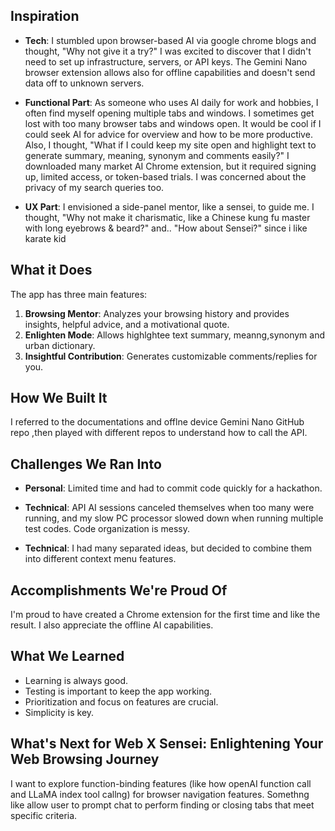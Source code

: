  

## Inspiration
* **Tech**: I stumbled upon browser-based AI via google chrome blogs and thought, "Why not give it a try?" I was excited to discover that I didn't need to set up infrastructure, servers, or API keys. The Gemini Nano browser extension allows also for offline capabilities and doesn't send data off to unknown servers.

* **Functional Part**: As someone who uses AI daily for work and hobbies, I often find myself opening multiple tabs and windows. I sometimes get lost with too many browser tabs and windows open. It would be cool if I could seek AI for advice for overview and how to be more productive. Also, I thought, "What if I could keep my site open and highlight text to generate summary, meaning, synonym and comments easily?"  I downloaded many market AI Chrome extension, but it required signing up, limited access, or token-based trials. I was concerned about the privacy of my search queries too.
 

* **UX Part**:  I envisioned a side-panel mentor, like a sensei, to guide me. I thought, "Why not make it charismatic, like a Chinese kung fu master with long eyebrows & beard?" and.. "How about Sensei?" since i like karate kid

## What it Does

The app has three main features:

1. **Browsing Mentor**: Analyzes your browsing history and provides insights, helpful advice, and a motivational quote.
2. **Enlighten Mode**: Allows highlghtee text summary, meanng,synonym and urban dictionary.
3. **Insightful Contribution**: Generates customizable comments/replies for you.

## How We Built It

I referred to the documentations and offlne device Gemini Nano GitHub repo ,then played with different repos to understand how to call the API.

## Challenges We Ran Into

* **Personal**: Limited time and had to commit code quickly for a hackathon.
* **Technical**: API AI sessions canceled themselves when too many were running, and my slow PC processor slowed down when running multiple test codes.
Code organization is messy.

* **Technical**: I had many separated ideas, but decided to combine them into different context menu features.

## Accomplishments We're Proud Of

I'm proud to have created a Chrome extension for the first time and like the result. I also appreciate the offline AI capabilities.

## What We Learned

* Learning is always good.
* Testing is important to keep the app working.
* Prioritization and focus on features are crucial.
* Simplicity is key.

## What's Next for Web X Sensei: Enlightening Your Web Browsing Journey

I want to explore function-binding features (like how openAI function call and  LLaMA index tool callng) for browser navigation features. Somethng like allow user to prompt chat to perform finding or closing tabs that meet specific criteria.